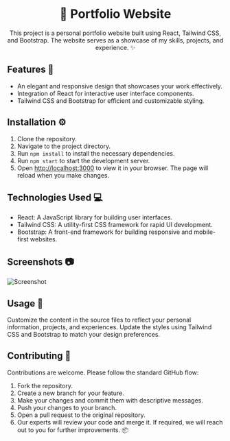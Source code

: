 <div align="center">
  <h1 class="custom-heading">🚀 Portfolio Website</h1>
  <p>This project is a personal portfolio website built using React, Tailwind CSS, and Bootstrap. The website serves as a showcase of my skills, projects, and experience. ✨</p>
</div>

## Features 🌟

- An elegant and responsive design that showcases your work effectively.
- Integration of React for interactive user interface components.
- Tailwind CSS and Bootstrap for efficient and customizable styling.

## Installation ⚙️

1. Clone the repository.
2. Navigate to the project directory.
3. Run `npm install` to install the necessary dependencies.
4. Run `npm start` to start the development server.
5. Open [http://localhost:3000](http://localhost:3000) to view it in your browser. The page will reload when you make changes.

## Technologies Used 💻

- React: A JavaScript library for building user interfaces.
- Tailwind CSS: A utility-first CSS framework for rapid UI development.
- Bootstrap: A front-end framework for building responsive and mobile-first websites.

## Screenshots 📷

![Screenshot](https://github.com/Kinjal2004/React-Portfolio/assets/112677948/cb439a5b-1df9-4ee6-81b0-850fb706f35e)

## Usage 🚧

Customize the content in the source files to reflect your personal information, projects, and experiences. Update the styles using Tailwind CSS and Bootstrap to match your design preferences.

## Contributing 🤝

Contributions are welcome. Please follow the standard GitHub flow:

1. Fork the repository.
2. Create a new branch for your feature.
3. Make your changes and commit them with descriptive messages.
4. Push your changes to your branch.
5. Open a pull request to the original repository.
6. Our experts will review your code and merge it. If required, we will reach out to you for further improvements. 📦
